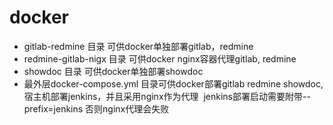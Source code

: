 # docker

- gitlab-redmine 目录 可供docker单独部署gitlab，redmine
- redmine-gitlab-nigx 目录 可供docker nginx容器代理gitlab, redmine
- showdoc 目录 可供docker单独部署showdoc
- 最外层docker-compose.yml 目录可供docker部署gitlab redmine showdoc,宿主机部署jenkins，并且采用nginx作为代理
  jenkins部署启动需要附带--prefix=jenkins 否则nginx代理会失败
